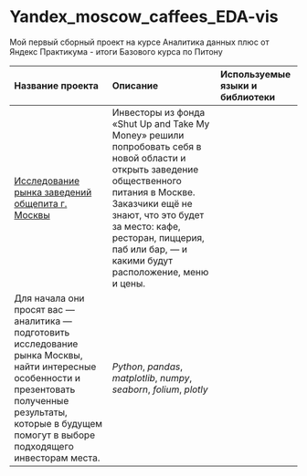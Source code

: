 # Yandex_moscow_caffees_EDA-vis


Мой первый сборный проект на курсе Аналитика данных плюс от Яндекс Практикума - итоги Базового курса по Питону

| Название проекта | Описание | Используемые языки и библиотеки | 
| :---------------------- | :---------------------- | :---------------------- |
| [Исследование рынка заведений общепита г. Москвы](moscow_caffees_EDA_vis) | Инвесторы из фонда «Shut Up and Take My Money» решили попробовать себя в новой области и открыть заведение общественного питания в Москве. Заказчики ещё не знают, что это будет за место: кафе, ресторан, пиццерия, паб или бар, — и какими будут расположение, меню и цены. 
Для начала они просят вас — аналитика — подготовить исследование рынка Москвы, найти интересные особенности и презентовать полученные результаты, которые в будущем помогут в выборе подходящего инвесторам места.| *Python*, *pandas*, *matplotlib*, *numpy*, *seaborn*, *folium*, *plotly*|
